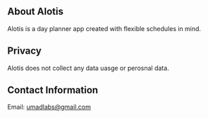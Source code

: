 ## About Alotis

Alotis is a day planner app created with flexible schedules in mind.

## Privacy

Alotis does not collect any data uasge or perosnal data.

## Contact Information

Email: umadlabs@gmail.com
